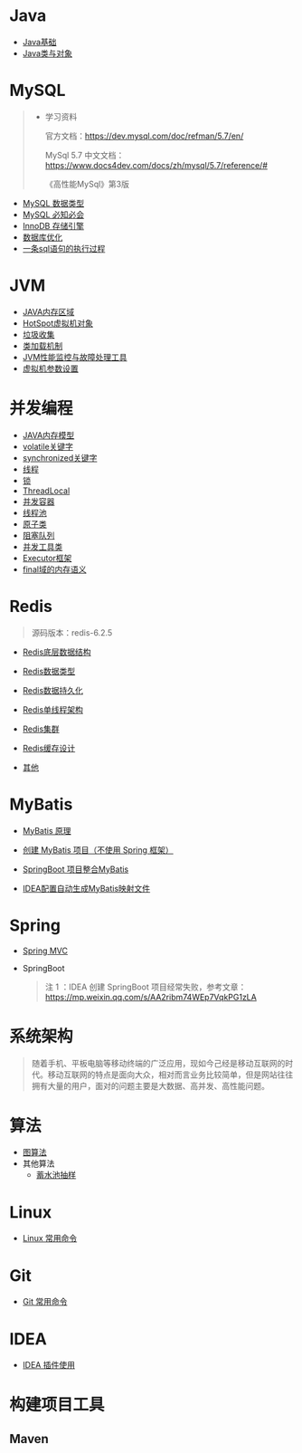 # Java

+ [Java基础](notes/Java/Java基础.md)
+ [Java类与对象](notes/Java/Java类与对象.md)



# MySQL

> + 学习资料
>
>   官方文档：https://dev.mysql.com/doc/refman/5.7/en/
>
>   MySql 5.7 中文文档：https://www.docs4dev.com/docs/zh/mysql/5.7/reference/#
>
>   《高性能MySql》第3版

+ [MySQL 数据类型](notes/MySQL/MySQL数据类型.md)
+ [MySQL 必知必会](notes/MySQL/MySQL必知必会.md)
+ [InnoDB 存储引擎](notes/MySQL/InnoDB存储引擎.md)
+ [数据库优化](notes/MySQL/数据库优化.md)
+ [一条sql语句的执行过程](notes/MySQL/一条sql语句的执行过程.md)



# JVM

+ [JAVA内存区域](notes/JVM/JAVA内存区域.md)
+ [HotSpot虚拟机对象](notes/JVM/HotSpot虚拟机对象.md)
+ [垃圾收集](notes/JVM/垃圾收集.md)
+ [类加载机制](notes/JVM/类加载机制.md)
+ [JVM性能监控与故障处理工具](notes/JVM/JVM性能监控与故障处理工具.md)
+ [虚拟机参数设置](notes/JVM/虚拟机参数设置.md)



# 并发编程

+ [JAVA内存模型](/notes/并发编程/JAVA内存模型.md)
+ [volatile关键字](/notes/并发编程/volatile关键字.md)
+ [synchronized关键字](/notes/并发编程/synchronized关键字.md)
+ [线程](/notes/并发编程/线程.md)
+ [锁](/notes/并发编程/锁.md)
+ [ThreadLocal](/notes/并发编程/ThreadLocal.md)
+ [并发容器](/notes/并发编程/并发容器.md)
+ [线程池](/notes/并发编程/线程池.md)
+ [原子类](/notes/并发编程/原子类.md)
+ [阻塞队列](/notes/并发编程/阻塞队列.md)
+ [并发工具类](/notes/并发编程/并发工具类.md)
+ [Executor框架](/notes/并发编程/Executor框架.md)
+ [final域的内存语义](/notes/并发编程/final域的内存语义.md)



# Redis

> 源码版本：redis-6.2.5

+ [Redis底层数据结构](notes/Redis/Redis底层数据结构.md)

+ [Redis数据类型](notes/Redis/Redis数据类型.md)

+ [Redis数据持久化](notes/Redis/Redis数据持久化.md)

+ [Redis单线程架构](notes/Redis/Redis单线程架构.md)
+ [Redis集群](notes/Redis/Redis集群.md)
+ [Redis缓存设计](notes/Redis/Redis缓存设计.md)
+ [其他](notes/Redis/杂七杂八.md)



# MyBatis

+ [MyBatis 原理](notes/MyBatis/MyBatis原理.md)
+ [创建 MyBatis 项目（不使用 Spring 框架）](notes/MyBatis/创建MyBatis项目.md)

+ [SpringBoot 项目整合MyBatis](notes/MyBatis/SpringBoot项目整合MyBatis.md)
+ [IDEA配置自动生成MyBatis映射文件](notes/MyBatis/IDEA配置自动生成MyBatis映射文件.md)



# Spring

+ [Spring MVC](notes/Spring/SpringMVC.md)

+ SpringBoot

  > 注 1 ：IDEA 创建 SpringBoot 项目经常失败，参考文章：https://mp.weixin.qq.com/s/AA2ribm74WEp7VqkPG1zLA



# 系统架构

> 随着手机、平板电脑等移动终端的广泛应用，现如今己经是移动互联网的时代。移动互联网的特点是面向大众，相对而言业务比较简单，但是网站往往拥有大量的用户，面对的问题主要是大数据、高并发、高性能问题。
>



# 算法

+ [图算法](notes/算法/图算法.md)
+ 其他算法
  + [蓄水池抽样](notes/算法/蓄水池抽样.md)



# Linux

+ [Linux 常用命令](notes/Linux/Linux常用命令.md)



# Git

+ [Git 常用命令](notes/Git/Git常用命令.md)



# IDEA

+ [IDEA 插件使用](notes/IDEA/插件.md)



# 构建项目工具

## Maven

